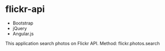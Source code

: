 # flickr-api

- Bootstrap
- jQuery
- Angular.js

This application search photos on Flickr API.
Method: flickr.photos.search
